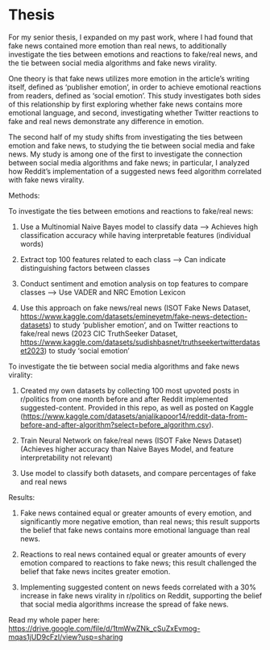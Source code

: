 # Thesis

For my senior thesis, I expanded on my past work, where I had found that fake news contained more emotion than real news, to additionally investigate the ties between emotions and reactions to fake/real news, and the tie between social media algorithms and fake news virality. 

One theory is that fake news utilizes more emotion in the article’s writing itself, defined as ‘publisher emotion’, in order to achieve emotional reactions from readers, defined as ‘social emotion’. This study investigates both sides of this relationship by first exploring whether fake news contains more emotional language, and second, investigating whether Twitter reactions to fake and real news demonstrate any difference in emotion. 

The second half of my study shifts from investigating the ties between emotion and fake news, to studying the tie between social media and fake news. My study is among one of the first to investigate the connection between social media algorithms and fake news; in particular, I analyzed how Reddit’s implementation of a suggested news feed algorithm correlated with fake news virality. 

Methods: 

To investigate the ties between emotions and reactions to fake/real news: 

1. Use a Multinomial Naive Bayes model to classify data --> Achieves high classification accuracy while having interpretable features (individual words)

2. Extract top 100 features related to each class --> Can indicate distinguishing factors between classes

3. Conduct sentiment and emotion analysis on top features to compare classes --> Use VADER and NRC Emotion Lexicon

4. Use this approach on fake news/real news (ISOT Fake News Dataset, https://www.kaggle.com/datasets/emineyetm/fake-news-detection-datasets)  to study ‘publisher emotion’, and on Twitter reactions to fake/real news (2023 CIC TruthSeeker Dataset, https://www.kaggle.com/datasets/sudishbasnet/truthseekertwitterdataset2023) to study ‘social emotion’

To investigate the tie between social media algorithms and fake news virality: 

1. Created my own datasets by collecting 100 most upvoted posts in r/politics from one month before and after Reddit implemented suggested-content. Provided in this repo, as well as posted on Kaggle (https://www.kaggle.com/datasets/anjalikapoor14/reddit-data-from-before-and-after-algorithm?select=before_algorithm.csv). 

2. Train Neural Network on fake/real news (ISOT Fake News Dataset) 
(Achieves higher accuracy than Naive Bayes Model, and feature interpretability not relevant)

3. Use model to classify both datasets, and compare percentages of fake and real news

Results: 

1. Fake news contained equal or greater amounts of every emotion, and significantly more negative emotion, than real news; this result supports the belief that fake news contains more emotional language than real news. 

2. Reactions to real news contained equal or greater amounts of every emotion compared to reactions to fake news; this result challenged the belief that fake news incites greater emotion.

3. Implementing suggested content on news feeds correlated with a 30% increase in fake news virality in r/politics on Reddit, supporting the belief that social media algorithms increase the spread of fake news. 


Read my whole paper here: https://drive.google.com/file/d/1tmWwZNk_cSuZxEvmog-mqas1jUD9cFzI/view?usp=sharing 
